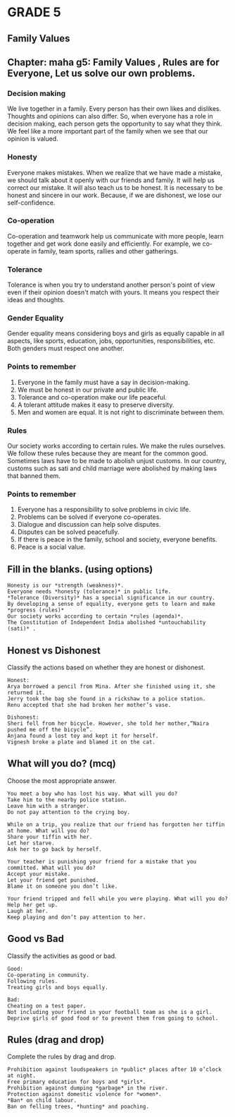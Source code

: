 # GRADE 5

## Family Values

## Chapter: maha g5: Family Values , Rules are for Everyone, Let us solve our own problems.

### Decision making

We live together in a family. Every person has their own likes and dislikes. Thoughts and opinions can also differ. So, when everyone has a role in decision making, each person gets the opportunity to say what they think. We feel like a more important part of the family when we see that our opinion is valued.

### Honesty

Everyone makes mistakes. When we realize that we have made a mistake, we should talk about it openly with our friends and family. It will help us correct our mistake. It will also teach us to be honest.
It is necessary to be honest and sincere in our work. Because, if we are dishonest, we lose our self-confidence.

### Co-operation

Co-operation and teamwork help us communicate with more people, learn together and get work done easily and efficiently. For example, we co-operate in family, team sports, rallies and other gatherings.

### Tolerance

Tolerance is when you try to understand another person's point of view even if their opinion doesn't match with yours. It means you respect their ideas and thoughts.

### Gender Equality

Gender equality means considering boys and girls as equally capable in all aspects, like sports, education, jobs, opportunities, responsibilities, etc. Both genders must respect one another.

### Points to remember

1. Everyone in the family must have a say in decision-making.
2. We must be honest in our private and public life.
3. Tolerance and co-operation make our life peaceful.
4. A tolerant attitude makes it easy to preserve diversity.
5. Men and women are equal. It is not right to discriminate between them.

### Rules

Our society works according to certain rules. We make the rules ourselves. We follow these rules because they are meant for the common good.
Sometimes laws have to be made to abolish unjust customs. In our country, customs such as sati and child marriage were abolished by making laws that banned them.

### Points to remember

1. Everyone has a responsibility to solve problems in civic life.
2. Problems can be solved if everyone co-operates.
3. Dialogue and discussion can help solve disputes.
4. Disputes can be solved peacefully.
5. If there is peace in the family, school and society, everyone benefits.
6. Peace is a social value.

## Fill in the blanks. (using options)

```
Honesty is our *strength (weakness)*.
Everyone needs *honesty (tolerance)* in public life.
*Tolerance (Diversity)* has a special significance in our country.
By developing a sense of equality, everyone gets to learn and make *progress (rules)*
Our society works according to certain *rules (agenda)*.
The Constitution of Independent India abolished *untouchability (sati)* .
```
## Honest vs Dishonest

Classify the actions based on whether they are honest or dishonest.

```
Honest:
Arya borrowed a pencil from Mina. After she finished using it, she
returned it.
Jerry took the bag she found in a rickshaw to a police station.
Renu accepted that she had broken her mother’s vase.

Dishonest:
Sheri fell from her bicycle. However, she told her mother,“Naira pushed me off the bicycle”.
Anjana found a lost toy and kept it for herself.
Vignesh broke a plate and blamed it on the cat.
```
## What will you do? (mcq)

Choose the most appropriate answer.
```
You meet a boy who has lost his way. What will you do?
Take him to the nearby police station.
Leave him with a stranger.
Do not pay attention to the crying boy.

While on a trip, you realize that our friend has forgotten her tiffin at home. What will you do?
Share your tiffin with her.
Let her starve.
Ask her to go back by herself.

Your teacher is punishing your friend for a mistake that you committed. What will you do?
Accept your mistake.
Let your friend get punished.
Blame it on someone you don’t like.

Your friend tripped and fell while you were playing. What will you do?
Help her get up.
Laugh at her.
Keep playing and don’t pay attention to her.
```
## Good vs Bad

Classify the activities as good or bad.
```
Good:
Co-operating in community.
Following rules.
Treating girls and boys equally.

Bad:
Cheating on a test paper.
Not including your friend in your football team as she is a girl.
Deprive girls of good food or to prevent them from going to school.
```
## Rules (drag and drop)

Complete the rules by drag and drop.
```
Prohibition against loudspeakers in *public* places after 10 o’clock at night.
Free primary education for boys and *girls*.
Prohibition against dumping *garbage* in the river.
Protection against domestic violence for *women*.
*Ban* on child labour.
Ban on felling trees, *hunting* and poaching.
```
